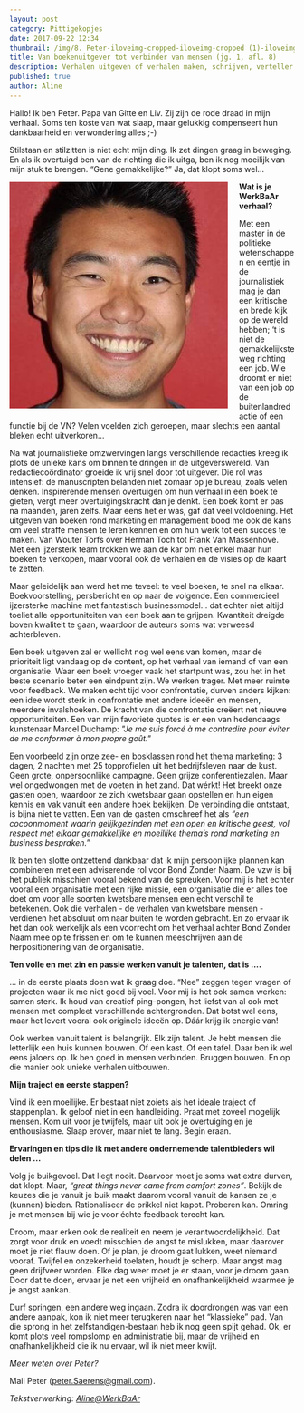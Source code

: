 ```yaml
---
layout: post
category: Pittigekopjes
date: 2017-09-22 12:34
thumbnail: /img/8. Peter-iloveimg-cropped-iloveimg-cropped (1)-iloveimg-cropped (1).jpg
title: Van boekenuitgever tot verbinder van mensen (jg. 1, afl. 8)
description: Verhalen uitgeven of verhalen maken, schrijven, verteller. Peter weet wat te kiezen!
published: true
author: Aline
---
```


Hallo! Ik ben Peter. Papa van Gitte en Liv. Zij zijn de rode draad in mijn verhaal. Soms ten koste van wat slaap, maar gelukkig compenseert hun dankbaarheid en verwondering alles ;-)

Stilstaan en stilzitten is niet echt mijn ding. Ik zet dingen graag in beweging. En als ik overtuigd ben van de richting die ik uitga, ben ik nog moeilijk van mijn stuk te brengen. “Gene gemakkelijke?” Ja, dat klopt soms wel…

<img alt="Peter" class="img-responsive" style="float: left;margin:0 20px 15px 0" src="/img/8. Peter-iloveimg-cropped-iloveimg-cropped (1)-iloveimg-cropped (1).jpg">

**Wat is je WerkBaAr verhaal?**

Met een master in de politieke wetenschappen en eentje in de journalistiek mag je dan een kritische en brede kijk op de wereld hebben; ‘t is niet de gemakkelijkste weg richting een job. Wie droomt er niet van een job op de buitenlandredactie of een functie bij de VN? Velen voelden zich geroepen, maar slechts een aantal bleken echt uitverkoren… 

Na wat journalistieke omzwervingen langs verschillende redacties kreeg ik plots de unieke kans om binnen te dringen in de uitgeverswereld. Van redactiecoördinator groeide ik vrij snel door tot uitgever. Die rol was intensief: de manuscripten belanden niet zomaar op je bureau, zoals velen denken. Inspirerende mensen overtuigen om hun verhaal in een boek te gieten, vergt meer overtuigingskracht dan je denkt. Een boek komt er pas na maanden, jaren zelfs. Maar eens het er was, gaf dat veel voldoening. Het uitgeven van boeken rond marketing en management bood me ook de kans om veel straffe mensen te leren kennen en om hun werk tot een succes te maken. Van Wouter Torfs over Herman Toch tot Frank Van Massenhove. Met een ijzersterk team trokken we aan de kar om niet enkel maar hun boeken te verkopen, maar vooral ook de verhalen en de visies op de kaart te zetten. 

Maar geleidelijk aan werd het me teveel: te veel boeken, te snel na elkaar. Boekvoorstelling, persbericht en op naar de volgende. Een commercieel ijzersterke machine met fantastisch businessmodel... dat echter niet altijd toeliet alle opportuniteiten van een boek aan te grijpen. Kwantiteit dreigde boven kwaliteit te gaan, waardoor de auteurs soms wat verweesd achterbleven.  

Een boek uitgeven zal er wellicht nog wel eens van komen, maar de prioriteit ligt vandaag op de content, op het verhaal van iemand of van een organisatie. Waar een boek vroeger vaak het startpunt was, zou het in het beste scenario beter een eindpunt zijn. We werken trager. Met meer ruimte voor feedback. We maken echt tijd voor confrontatie, durven anders kijken: een idee wordt sterk in confrontatie met andere ideeën en mensen, meerdere invalshoeken. De kracht van die confrontatie creëert net nieuwe opportuniteiten. Een van mijn favoriete quotes is er een van hedendaags kunstenaar Marcel Duchamp: *"Je me suis forcé à me contredire pour éviter de me conformer à mon propre goût."*

Een voorbeeld zijn onze zee- en bosklassen rond het thema marketing: 3 dagen, 2 nachten met 25 topprofielen uit het bedrijfsleven naar de kust. Geen grote, onpersoonlijke campagne. Geen grijze conferentiezalen. Maar wel ongedwongen met de voeten in het zand. Dat wérkt! Het breekt onze gasten open, waardoor ze zich kwetsbaar gaan opstellen en hun eigen kennis en vak vanuit een andere hoek bekijken. De verbinding die ontstaat, is bijna niet te vatten. Een van de gasten omschreef het als *“een cocoonmoment waarin gelijkgezinden met een open en kritische geest, vol respect met elkaar gemakkelijke en moeilijke thema’s rond marketing en business bespraken.”*

Ik ben ten slotte ontzettend dankbaar dat ik mijn persoonlijke plannen kan combineren met een adviserende rol voor Bond Zonder Naam. De vzw is bij het publiek misschien vooral bekend van de spreuken. Voor mij is het echter vooral een organisatie met een rijke missie, een organisatie die er alles toe doet om voor alle soorten kwetsbare mensen een echt verschil te betekenen. Ook die verhalen - de verhalen van kwetsbare mensen - verdienen het absoluut om naar buiten te worden gebracht. En zo ervaar ik het dan ook werkelijk als een voorrecht om het verhaal achter Bond Zonder Naam mee op te frissen en om te kunnen meeschrijven aan de herpositionering van de organisatie. 

**Ten volle en met zin en passie werken vanuit je talenten, dat is ....**

… in de eerste plaats doen wat ik graag doe. “Nee” zeggen tegen vragen of projecten waar ik me niet goed bij voel. Voor mij is het ook samen werken: samen sterk. Ik houd van creatief ping-pongen, het liefst van al ook met mensen met compleet verschillende achtergronden. Dat botst wel eens, maar het levert vooral ook originele ideeën op. Dáár krijg ik energie van!

Ook werken vanuit talent is belangrijk. Elk zijn talent. Je hebt mensen die letterlijk een huis kunnen bouwen. Of een kast. Of een tafel. Daar ben ik wel eens jaloers op. Ik ben goed in mensen verbinden. Bruggen bouwen. En op die manier ook unieke verhalen uitbouwen. 

**Mijn traject en eerste stappen?**

Vind ik een moeilijke. Er bestaat niet zoiets als het ideale traject of stappenplan. Ik geloof niet in een handleiding. Praat met zoveel mogelijk mensen. Kom uit voor je twijfels, maar uit ook je overtuiging en je enthousiasme. Slaap erover, maar niet te lang. Begin eraan. 

**Ervaringen en tips die ik met andere ondernemende talentbieders wil delen ...**

Volg je buikgevoel. Dat liegt nooit. Daarvoor moet je soms wat extra durven, dat klopt. Maar, *“great things never came from comfort zones”*. Bekijk de keuzes die je vanuit je buik maakt daarom vooral vanuit de kansen ze je (kunnen) bieden. Rationaliseer de prikkel niet kapot. Proberen kan. Omring je met mensen bij wie je voor échte feedback terecht kan. 

Droom, maar erken ook de realiteit en neem je verantwoordelijkheid. Dat zorgt voor druk en voedt misschien de angst te mislukken, maar daarover moet je niet flauw doen. Of je plan, je droom gaat lukken, weet niemand vooraf. Twijfel en onzekerheid toelaten, houdt je scherp. Maar angst mag geen drijfveer worden. Elke dag weer moet je er staan, voor je droom gaan.  Door dat te doen, ervaar je net een vrijheid en onafhankelijkheid waarmee je je angst aankan. 

Durf springen, een andere weg ingaan. Zodra ik doordrongen was van een andere aanpak, kon ik niet meer terugkeren naar het “klassieke” pad. Van die sprong in het zelfstandigen-bestaan heb ik nog geen spijt gehad. Ok, er komt plots veel rompslomp en administratie bij, maar de vrijheid en onafhankelijkheid die ik nu ervaar, wil ik niet meer kwijt. 

*Meer weten over Peter?* 

Mail Peter (peter.Saerens@gmail.com).

*Tekstverwerking: [Aline@WerkBaAr](http://werkbaar.net/#gastvrouw)*
